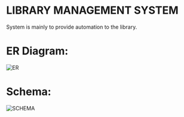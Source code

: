 # LIBRARY MANAGEMENT SYSTEM

System is mainly to provide automation to the library.

#                                                                 ER Diagram:
![ER](https://user-images.githubusercontent.com/57282319/130991573-c7aecda3-853f-4e85-bc5a-0d3e566eba72.png)

#                                                                 Schema:
![SCHEMA](https://user-images.githubusercontent.com/57282319/130991598-93918292-8748-4473-b9e1-bab9e9e9a602.png)
